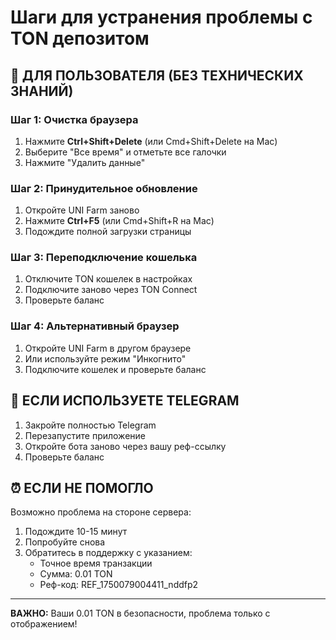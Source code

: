 # Шаги для устранения проблемы с TON депозитом

## 🔧 ДЛЯ ПОЛЬЗОВАТЕЛЯ (БЕЗ ТЕХНИЧЕСКИХ ЗНАНИЙ)

### Шаг 1: Очистка браузера
1. Нажмите **Ctrl+Shift+Delete** (или Cmd+Shift+Delete на Mac)
2. Выберите "Все время" и отметьте все галочки
3. Нажмите "Удалить данные"

### Шаг 2: Принудительное обновление
1. Откройте UNI Farm заново
2. Нажмите **Ctrl+F5** (или Cmd+Shift+R на Mac)
3. Подождите полной загрузки страницы

### Шаг 3: Переподключение кошелька
1. Отключите TON кошелек в настройках
2. Подключите заново через TON Connect
3. Проверьте баланс

### Шаг 4: Альтернативный браузер
1. Откройте UNI Farm в другом браузере
2. Или используйте режим "Инкогнито"
3. Подключите кошелек и проверьте баланс

## 📱 ЕСЛИ ИСПОЛЬЗУЕТЕ TELEGRAM

1. Закройте полностью Telegram
2. Перезапустите приложение
3. Откройте бота заново через вашу реф-ссылку
4. Проверьте баланс

## ⏰ ЕСЛИ НЕ ПОМОГЛО

Возможно проблема на стороне сервера:
1. Подождите 10-15 минут
2. Попробуйте снова
3. Обратитесь в поддержку с указанием:
   - Точное время транзакции
   - Сумма: 0.01 TON
   - Реф-код: REF_1750079004411_nddfp2

---
**ВАЖНО:** Ваши 0.01 TON в безопасности, проблема только с отображением!